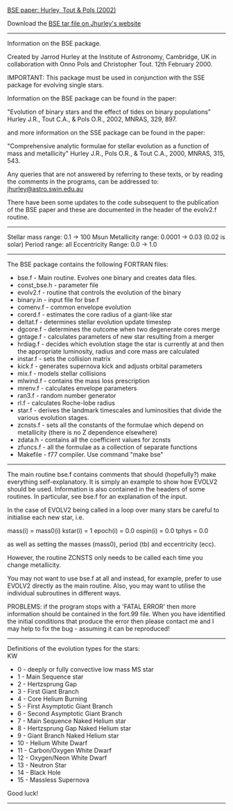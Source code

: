 [BSE paper: Hurley, Tout & Pols (2002)](https://ui.adsabs.harvard.edu/abs/2002MNRAS.329..897H/abstract)

Download the [BSE tar file on Jhurley's website](https://astronomy.swin.edu.au/~jhurley/bsedload.html)

************************************************************************

Information on the BSE package. 

Created by Jarrod Hurley at the Institute of Astronomy, Cambridge, UK 
in collaboration with Onno Pols and Christopher Tout. 
12th February 2000. 

IMPORTANT: This package must be used in conjunction with the SSE 
           package for evolving single stars. 

Information on the BSE package can be found in the paper: 

"Evolution of binary stars and the effect of tides on binary 
 populations" 
 Hurley J.R., Tout C.A., & Pols O.R., 2002, MNRAS, 329, 897. 

and more information on the SSE package can be found in the paper: 

"Comprehensive analytic formulae for stellar evolution as a function 
 of mass and metallicity" 
 Hurley J.R., Pols O.R., & Tout C.A., 2000, MNRAS, 315, 543. 

Any queries that are not answered by referring to these texts, or by 
reading the comments in the programs, can be addressed to: 
  jhurley@astro.swin.edu.au  

There have been some updates to the code subsequent to the publication 
of the BSE paper and these are documented in the header of the evolv2.f 
routine. 

************************************************************************

Stellar mass range: 0.1 -> 100 Msun 
Metallicity range:  0.0001 -> 0.03 (0.02 is solar) 
Period range:       all 
Eccentricity Range: 0.0 -> 1.0

************************************************************************

The BSE package contains the following FORTRAN files: 

* bse.f       - Main routine. Evolves one binary and creates data files. 
* const_bse.h - parameter file 
* evolv2.f    - routine that controls the evolution of the binary 
* binary.in   - input file for bse.f 
* comenv.f    - common envelope evolution
* corerd.f    - estimates the core radius of a giant-like star
* deltat.f    - determines stellar evolution update timestep 
* dgcore.f    - determines the outcome when two degenerate cores merge 
* gntage.f    - calculates parameters of new star resulting from a merger 
* hrdiag.f    - decides which evolution stage the star is
              currently at and then the appropriate luminosity, radius
              and core mass are calculated 
* instar.f    - sets the collision matrix
* kick.f      - generates supernova kick and adjusts orbital parameters 
* mix.f       - models stellar collisions
* mlwind.f    - contains the mass loss prescription 
* mrenv.f     - calculates envelope parameters
* ran3.f      - random number generator
* rl.f        - calculates Roche-lobe radius 
* star.f      - derives the landmark timescales and luminosities 
              that divide the various evolution stages. 
* zcnsts.f    - sets all the constants of the formulae which depend on 
              metallicity (there is no Z dependence elsewhere) 
* zdata.h     - contains all the coefficient values for zcnsts 
* zfuncs.f    - all the formulae as a collection of separate functions
* Makefile  - f77 compiler. Use command "make bse"

************************************************************************

The main routine bse.f contains comments that should (hopefully?)
make everything self-explanatory. It is simply an example to show how 
EVOLV2 should be used. 
Information is also contained in the headers of some routines. In particular, 
see bse.f for an explanation of the input.  

In the case of EVOLV2 being called in a loop over many stars 
be careful to initialise each new star, i.e. 

mass(i) = mass0(i)
kstar(i) = 1
epoch(i) = 0.0
ospin(i) = 0.0
tphys = 0.0 

as well as setting the masses (mass0), period (tb) and eccentricity (ecc). 

However, the routine ZCNSTS only needs to be called each time you change
metallicity.

You may not want to use bse.f at all and instead, for example, prefer to use 
EVOLV2 directly as the main routine. 
Also, you may want to utilise the individual subroutines in different ways. 

PROBLEMS: if the program stops with a 'FATAL ERROR' then more information 
          should be contained in the fort.99 file. When you have 
          identified the initial conditions that produce the error then 
          please contact me and I may help to fix the bug - assuming it 
          can be reproduced! 

************************************************************************

Definitions of the evolution types for the stars:  
 KW
* 0 - deeply or fully convective low mass MS star
* 1 - Main Sequence star
* 2 - Hertzsprung Gap
* 3 - First Giant Branch
* 4 - Core Helium Burning
* 5 - First Asymptotic Giant Branch
* 6 - Second Asymptotic Giant Branch
* 7 - Main Sequence Naked Helium star
* 8 - Hertzsprung Gap Naked Helium star
* 9 - Giant Branch Naked Helium star
* 10 - Helium White Dwarf
* 11 - Carbon/Oxygen White Dwarf
* 12 - Oxygen/Neon White Dwarf
* 13 - Neutron Star
* 14 - Black Hole
* 15 - Massless Supernova

Good luck!

************************************************************************
